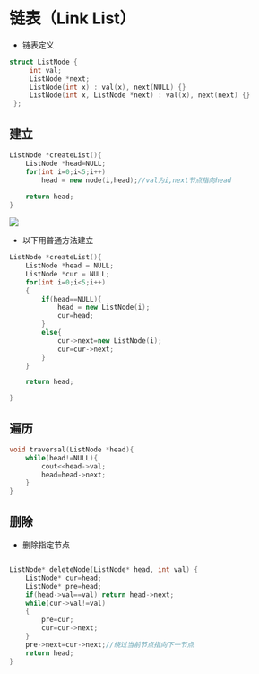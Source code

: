 # 链表（Link List）

- 链表定义
```C++
struct ListNode {
     int val;
     ListNode *next;
     ListNode(int x) : val(x), next(NULL) {}
     ListNode(int x, ListNode *next) : val(x), next(next) {}
 };
```


## 建立
```c++
ListNode *createList(){
    ListNode *head=NULL;
    for(int i=0;i<5;i++)
        head = new node(i,head);//val为i,next节点指向head
   
    return head;
}
```
![](https://img-blog.csdnimg.cn/20191113155156888.png?x-oss-process=image/watermark,type_ZmFuZ3poZW5naGVpdGk,shadow_10,text_aHR0cHM6Ly9ibG9nLmNzZG4ubmV0L2ZlaW5pZmk=,size_16,color_FFFFFF,t_70)

- 以下用普通方法建立
```c++
ListNode *createList(){
    ListNode *head = NULL;
    ListNode *cur = NULL;
    for(int i=0;i<5;i++)
    {
        if(head==NULL){
            head = new ListNode(i);
            cur=head;
        }
        else{
            cur->next=new ListNode(i);
            cur=cur->next;
        }
    }

    return head;

}


```
## 遍历

```c++
void traversal(ListNode *head){
    while(head!=NULL){
        cout<<head->val;
        head=head->next;
    }
}


```

## 删除
- 删除指定节点

```c++

ListNode* deleteNode(ListNode* head, int val) {
    ListNode* cur=head;
    ListNode* pre=head;
    if(head->val==val) return head->next;
    while(cur->val!=val)
    {
        pre=cur;
        cur=cur->next;
    }
    pre->next=cur->next;//绕过当前节点指向下一节点
    return head;
}

```
